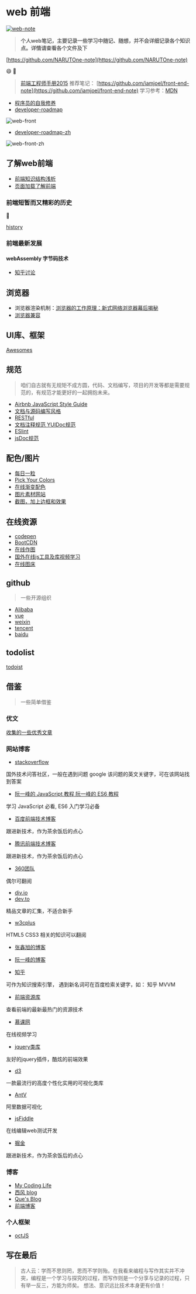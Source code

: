 # web 前端

[![web-note](https://img.shields.io/badge/web--note-0.2-green.svg)](https://github.com/NARUTOne/web-note)

> **个人web笔记，主要记录一些学习中随记、随想，并不会详细记录各个知识点。详情请查看各个文件及下**

[https://github.com/NARUTOne-note](https://github.com/NARUTOne-note)

:smile: :art:

> [前端工程师手册2015](https://leohxj.gitbooks.io/front-end-database/content/ "前端工程师手册")
> 推荐笔记： [https://github.com/iamjoel/front-end-note](https://github.com/iamjoel/front-end-note)
> 学习参考：[MDN](https://developer.mozilla.org/en-US/docs/Web)

- [程序员的自我修养](https://leohxj.gitbooks.io/a-programmer-prepares/content/)
- [developer-roadmap](https://github.com/kamranahmedse/developer-roadmap)

![web-front](https://raw.githubusercontent.com/NARUTOne/resources-github/master/imgs/frontend-v2.png)

- [developer-roadmap-zh](https://github.com/z-jingjie/developer-roadmap-zh-CN)

![web-front-zh](https://raw.githubusercontent.com/NARUTOne/resources-github/master/imgs/front-end-zh.png)

## 了解web前端

- [前端知识结构浅析](https://segmentfault.com/a/1190000005875954)
- [页面加载了解前端](http://mp.weixin.qq.com/s/qMsf4DcMhn2cf0fXC-PLVA)

### 前端短暂而又精彩的历史

:facepunch:

[history](./history.md)

### 前端最新发展

#### webAssembly 字节码技术

- [知乎讨论](https://www.zhihu.com/question/31415286)

## 浏览器

- 浏览器渲染机制：[浏览器的工作原理：新式网络浏览器幕后揭秘](https://www.html5rocks.com/zh/tutorials/internals/howbrowserswork/#1_1)
- [浏览器兼容](https://juejin.im/post/59a3f2fe6fb9a0249471cbb4)

## UI库、框架

[Awesomes](https://github.com/NARUTOne-note/Awesomes)

## 规范

> 咱们自古就有无规矩不成方圆，代码、文档编写，项目的开发等都是需要规范的，有规范才能更好的一起拥抱未来。

- [Airbnb JavaScript Style Guide](https://github.com/airbnb/javascript)
- [文档与源码编写风格](https://github.com/fex-team/styleguide)
- [RESTful](https://developer.github.com/)
- [文档注释规范 YUIDoc规范](http://www.cnblogs.com/chris-oil/p/5387129.html)
- [ESlint](http://eslint.cn/)
- [jsDoc规范](http://www.css88.com/doc/jsdoc/tags-param.html)

## 配色/图片

- [每日一粒](https://www.seeseed.com/daily/146)
- [Pick Your Colors](http://www.vanschneider.com/colors/)
- [在线渐变配色](http://gradient.awesomes.cn/)
- [图片素材网站](http://mp.weixin.qq.com/s/FHTgWBAQCGLDbIF5RreZaw)
- [截图，加上边框和效果](https://www.screely.com/)

## 在线资源

- [codepen](https://codepen.io/)
- [BootCDN](http://www.bootcdn.cn/)
- [在线作图](www.processon.com)
- [国外在线js工具及库视频学习](https://egghead.io/)
- [在线图床](https://sm.ms/)

## github

> 一些开源组织

- [Alibaba](https://github.com/alibaba)
- [vue](https://github.com/vuejs)
- [weixin](https://github.com/weixin)
- [tencent](https://github.com/Tencent)
- [baidu](https://github.com/baidu)

## todolist

[todoist](https://zhtw.todoist.com/downloads?focus=desktop)

## 借鉴

> 一些简单借鉴

### 优文

[收集的一些优秀文章](./hardgoods.md)

### 网站博客

- [stackoverflow](https://stackoverflow.com/)

国外技术问答社区，一般在遇到问题 google 该问题的英文关键字，可在该网站找到答案

- [阮一峰的 JavaScript 教程 阮一峰的 ES6 教程](http://es6.ruanyifeng.com/)

学习 JavaScript 必看, ES6 入门学习必备

- [百度前端技术博客](http://fex.baidu.com/code/)

跟进新技术，作为茶余饭后的点心

- [腾讯前端技术博客](http://www.alloyteam.com/)

跟进新技术，作为茶余饭后的点心

- [360团队](https://75team.com/archives/)

偶尔可翻阅

- [div.io](http://div.io/#/welcome)
- [dev.to](https://dev.to/)

精品文章的汇集，不适合新手

- [w3cplus](http://www.w3cplus.com/)

HTML5 CSS3 相关的知识可以翻阅

- [张鑫旭的博客](http://www.zhangxinxu.com/wordpress/)

- [阮一峰的博客](http://www.ruanyifeng.com/blog/javascript/)

- [知乎](https://www.zhihu.com/)

可作为知识搜索引擎， 遇到新名词可在百度检索关键字，如： 知乎 MVVM

- [前端资源库](https://www.awesomes.cn/)

查看前端的最新最热门的资源技术

- [慕课网](http://www.imooc.com/)

在线视频学习

- [jquery类库](http://www.jq22.com/)

友好的jquery插件，酷炫的前端效果

- [d3](https://d3js.org/)

一款最流行的高度个性化实用的可视化类库

- [AntV](https://antv.alipay.com/)

阿里数据可视化

- [jsFiddle](https://jsfiddle.net/)

在线编辑web测试开发

- [掘金](https://juejin.im/timeline)

跟进新技术，作为茶余饭后的点心

### 博客

- [My Coding Life](http://bin-playground.top/#/)
- [西风 blog](https://xifengxx.github.io/)
- [Que's Blog](http://que01.top/)
- [前端博客](https://yezihaohao.github.io/)

### 个人框架

- [octJS](https://github.com/younglaker/octjs)

## 写在最后

>古人云：学而不思则罔，思而不学则殆。在我看来编程与写作其实并不冲突，编程是一个学习与探究的过程，而写作则是一个分享与记录的过程，只有举一反三，方能为师矣。
>想法、意识远比技术本身更有价值！
